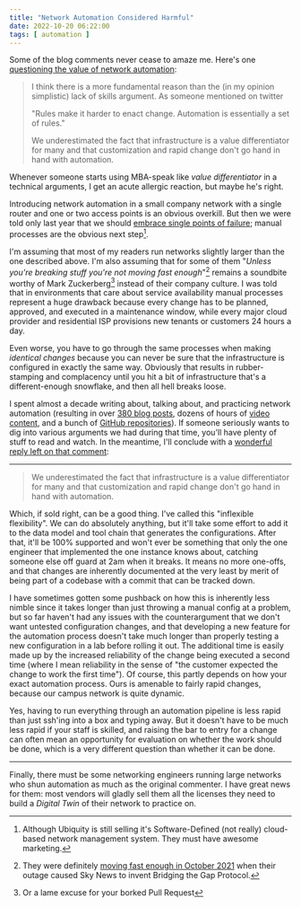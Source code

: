 ```yaml
---
title: "Network Automation Considered Harmful"
date: 2022-10-20 06:22:00
tags: [ automation ]
---
```

Some of the blog comments never cease to amaze me. Here's one [questioning the value of network automation](https://blog.ipspace.net/2022/10/repost-whats-wrong-network-automation.html#1421):

> I think there is a more fundamental reason than the (in my opinion simplistic) lack of skills argument. As someone mentioned on twitter
>
> "Rules make it harder to enact change. Automation is essentially a set of rules."
>
> We underestimated the fact that infrastructure is a value differentiator for many and that customization and rapid change don't go hand in hand with automation.

Whenever someone starts using MBA-speak like _value differentiator_ in a technical arguments, I get an acute allergic reaction, but maybe he's right.
<!--more-->
Introducing network automation in a small company network with a single router and one or two access points is an obvious overkill. But then we were told only last year that we should [embrace single points of failure](https://blog.ipspace.net/2021/07/network-design-tricycles-carriers.html); manual processes are the obvious next step[^1].

[^1]: Although Ubiquity is still selling it's Software-Defined (not really) cloud-based network management system. They must have awesome marketing.

I'm assuming that most of my readers run networks slightly larger than the one described above. I'm also assuming that for some of them "_Unless you're breaking stuff you're not moving fast enough_"[^2] remains a soundbite worthy of Mark Zuckerberg[^3] instead of their company culture. I was told that in environments that care about service availability manual processes represent a huge drawback because every change has to be planned, approved, and executed in a maintenance window, while every major cloud provider and residential ISP provisions new tenants or customers 24 hours a day.

Even worse, you have to go through the same processes when making *identical changes* because you can never be sure that the infrastructure is configured in exactly the same way. Obviously that results in rubber-stamping and complacency until you hit a bit of infrastructure that's a different-enough snowflake, and then all hell breaks loose.

I spent almost a decade writing about, talking about, and practicing network automation (resulting in over [380 blog posts](https://blog.ipspace.net/tag/automation.html), dozens of hours of [video content](https://my.ipspace.net/bin/list?id=NetOps), and a bunch of [GitHub repositories](https://github.com/ipspace)). If someone seriously wants to dig into various arguments we had during that time, you'll have plenty of stuff to read and watch. In the meantime, I'll conclude with a [wonderful reply left on that comment](https://blog.ipspace.net/2022/10/repost-whats-wrong-network-automation.html#1422):

[^2]: They were definitely [moving fast enough in October 2021](https://blog.ipspace.net/2021/10/circular-dependencies-considered-harmful.html) when their outage caused Sky News to invent Bridging the Gap Protocol.

[^3]: Or a lame excuse for your borked Pull Request

---

> We underestimated the fact that infrastructure is a value differentiator for many and that customization and rapid change don't go hand in hand with automation.

Which, if sold right, can be a good thing. I've called this "inflexible flexibility". We can do absolutely anything, but it'll take some effort to add it to the data model and tool chain that generates the configurations. After that, it'll be 100% supported and won't ever be something that only the one engineer that implemented the one instance knows about, catching someone else off guard at 2am when it breaks. It means no more one-offs, and that changes are inherently documented at the very least by merit of being part of a codebase with a commit that can be tracked down.

I have sometimes gotten some pushback on how this is inherently less nimble since it takes longer than just throwing a manual config at a problem, but so far haven't had any issues with the counterargument that we don't want untested configuration changes, and that developing a new feature for the automation process doesn't take much longer than properly testing a new configuration in a lab before rolling it out. The additional time is easily made up by the increased reliability of the change being executed a second time (where I mean reliability in the sense of "the customer expected the change to work the first time"). Of course, this partly depends on how your exact automation process. Ours is amenable to fairly rapid changes, because our campus network is quite dynamic.

Yes, having to run everything through an automation pipeline is less rapid than just ssh'ing into a box and typing away. But it doesn't have to be much less rapid if your staff is skilled, and raising the bar to entry for a change can often mean an opportunity for evaluation on whether the work should be done, which is a very different question than whether it can be done.

---

Finally, there must be some networking engineers running large networks who shun automation as much as the original commenter. I have great news for them: most vendors will gladly sell them all the licenses they need to build a _Digital Twin_ of their network to practice on.